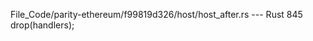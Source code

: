 File_Code/parity-ethereum/f99819d326/host/host_after.rs --- Rust
                                                                                                                                                           845                                         drop(handlers);

